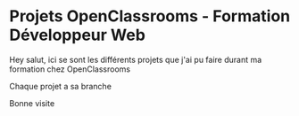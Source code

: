 # Projets OpenClassrooms - Formation Développeur Web

Hey salut, ici se sont les différents projets que j'ai pu faire durant ma formation chez OpenClassrooms

Chaque projet a sa branche

Bonne visite
